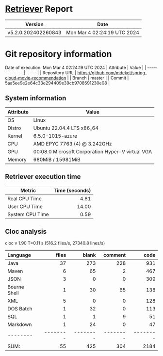 # [Retriever](https://github.com/PalladioSimulator/Palladio-ReverseEngineering-Retriever) Report
| Version | Date |
| ------- | ---- |
| v5.2.0.202402260843 | Mon Mar  4 02:24:19 UTC 2024 |

# Git repository information
Date of execution: Mon Mar  4 02:24:19 UTC 2024
|    Attribute   | Value |
| -------------- | ----- |
| Repository URL | https://github.com/mdeket/spring-cloud-movie-recommendation |
| Branch         | master |
| Commit         | 5aa5ee9e2e64c33e294409e39cb9708591230e08 |


## System information
| Attribute | Value |
| --------- | ----- |
| OS | Linux  |
| Distro | Ubuntu 22.04.4 LTS x86_64  |
| Kernel | 6.5.0-1015-azure  |
| CPU | AMD EPYC 7763 (4) @ 3.242GHz  |
| GPU | 00:08.0 Microsoft Corporation Hyper-V virtual VGA  |
| Memory | 680MiB / 15981MiB  |

## Retriever execution time
| Metric | Time (seconds) |
| --- | ---: |
| Real CPU Time | 4.81 |
| User CPU Time | 14.00 |
| System CPU Time | 0.59 |
<!--
Explainations:
- __Real CPU Time__: actual time the command has run (can be less than total time spent in user and system mode for multi-threaded processes)
- __User CPU Time__: time the command has spent running in user mode
- __System CPU Time__: time the command has spent running in system or kernel mode
-->

## Cloc analysis
cloc v 1.90  T=0.11 s (516.2 files/s, 27340.8 lines/s)

Language|files|blank|comment|code
:-------|-------:|-------:|-------:|-------:
Java|37|273|228|931
Maven|6|65|2|467
JSON|3|0|0|309
Bourne Shell|1|30|65|138
XML|5|0|0|128
DOS Batch|1|32|0|113
SQL|1|1|9|51
Markdown|1|24|0|47
--------|--------|--------|--------|--------
SUM:|55|425|304|2184
